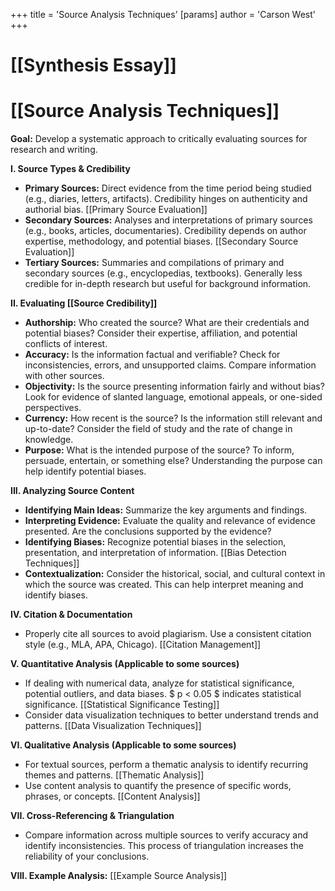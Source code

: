 +++
 title = 'Source Analysis Techniques'
[params]
	author = 'Carson West'
+++
# [[Synthesis Essay]]
# [[Source Analysis Techniques]]

**Goal:** Develop a systematic approach to critically evaluating sources for research and writing.


**I.  Source Types & Credibility**

*   **Primary Sources:**  Direct evidence from the time period being studied (e.g., diaries, letters, artifacts).  Credibility hinges on authenticity and authorial bias. [[Primary Source Evaluation]]
*   **Secondary Sources:** Analyses and interpretations of primary sources (e.g., books, articles, documentaries). Credibility depends on author expertise, methodology, and potential biases. [[Secondary Source Evaluation]]
*   **Tertiary Sources:** Summaries and compilations of primary and secondary sources (e.g., encyclopedias, textbooks).  Generally less credible for in-depth research but useful for background information.


**II.  Evaluating [[Source Credibility]]**

*   **Authorship:** Who created the source? What are their credentials and potential biases?  Consider their expertise, affiliation, and potential conflicts of interest.
*   **Accuracy:** Is the information factual and verifiable? Check for inconsistencies, errors, and unsupported claims.  Compare information with other sources.
*   **Objectivity:** Is the source presenting information fairly and without bias? Look for evidence of slanted language, emotional appeals, or one-sided perspectives.
*   **Currency:** How recent is the source? Is the information still relevant and up-to-date? Consider the field of study and the rate of change in knowledge.
*   **Purpose:** What is the intended purpose of the source? To inform, persuade, entertain, or something else?  Understanding the purpose can help identify potential biases.


**III.  Analyzing Source Content**

*   **Identifying Main Ideas:** Summarize the key arguments and findings.
*   **Interpreting Evidence:** Evaluate the quality and relevance of evidence presented.  Are the conclusions supported by the evidence?
*   **Identifying Biases:**  Recognize potential biases in the selection, presentation, and interpretation of information.  [[Bias Detection Techniques]]
*   **Contextualization:** Consider the historical, social, and cultural context in which the source was created. This can help interpret meaning and identify biases.


**IV.  Citation & Documentation**

*   Properly cite all sources to avoid plagiarism.  Use a consistent citation style (e.g., MLA, APA, Chicago). [[Citation Management]]


**V.  Quantitative Analysis (Applicable to some sources)**

*   If dealing with numerical data, analyze for statistical significance, potential outliers, and data biases.   $ p < 0.05 $  indicates statistical significance.  [[Statistical Significance Testing]]
*   Consider data visualization techniques to better understand trends and patterns. [[Data Visualization Techniques]]



**VI.  Qualitative Analysis (Applicable to some sources)**

*   For textual sources, perform a thematic analysis to identify recurring themes and patterns.  [[Thematic Analysis]]
*   Use content analysis to quantify the presence of specific words, phrases, or concepts.  [[Content Analysis]]


**VII.  Cross-Referencing & Triangulation**

*   Compare information across multiple sources to verify accuracy and identify inconsistencies.  This process of triangulation increases the reliability of your conclusions.


**VIII.  Example Analysis:**  [[Example Source Analysis]]


